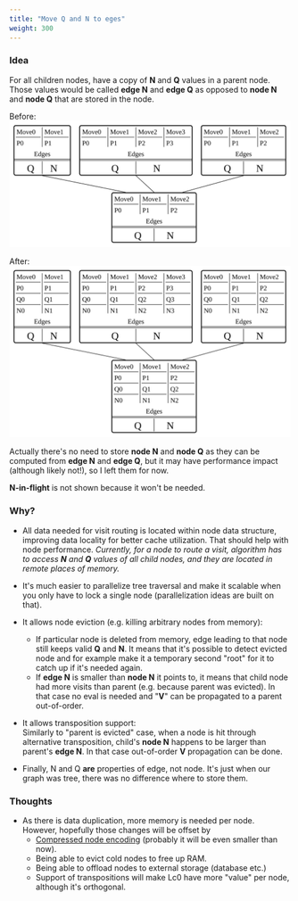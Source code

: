 ```yaml
---
title: "Move Q and N to eges"
weight: 300
---
```


### Idea
For all children nodes, have a copy  of **N** and **Q** values in a parent node. Those values would be called **edge N** and **edge Q** as opposed to **node N** and **node Q** that are stored in the node.

Before:  
![Before](before.svg)

After:  
![After](after.svg)

Actually there's no need to store **node N** and **node Q** as they can be computed from **edge N** and **edge Q**, but it may have performance impact (although likely not!), so I left them for now.

**N-in-flight** is not shown because it won't be needed.

### Why?


* All data needed for visit routing is located within node data structure, improving data locality for better cache utilization. That should help with node performance. *Currently, for a node to route a visit, algorithm has to access **N** and **Q** values of all child nodes, and they are located in remote places of memory.*

* It's much easier to parallelize tree traversal and make it scalable when you only have to lock a single node (parallelization ideas are built on that).

* It allows node eviction (e.g. killing arbitrary nodes from memory):
    * If particular node is deleted from memory, edge leading to that node still keeps valid **Q** and **N**. It means that it's possible to detect evicted node and for example make it a temporary second "root" for it to catch up if it's needed again.
    * If **edge N** is smaller than **node N** it points to, it means that child node had more visits than parent (e.g. because parent was evicted). In that case no eval is needed and "**V**" can be propagated to a parent out-of-order.

* It allows transposition support:  
Similarly to "parent is evicted" case, when a node is hit through alternative transposition, child's **node N** happens to be larger than parent's **edge N**. In that case out-of-order **V** propagation can be done.

* Finally, N and Q **are** properties of edge, not node. It's just when our graph was tree, there was no difference where to store them.

### Thoughts

* As there is data duplication, more memory is needed per node. However, hopefully those changes will be offset by
    * [Compressed node encoding](../encoding/) (probably it will be even smaller than now).
    * Being able to evict cold nodes to free up RAM.
    * Being able to offload nodes to external storage (database etc.)
    * Support of transpositions will make Lc0 have more "value" per node, although it's orthogonal.